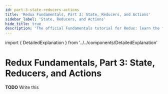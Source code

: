 ```yaml
---
id: part-3-state-reducers-actions
title: 'Redux Fundamentals, Part 3: State, Reducers, and Actions'
sidebar_label: 'State, Reducers, and Actions'
hide_title: true
description: 'The official Fundamentals tutorial for Redux: learn the fundamentals of using Redux'
---
```


import { DetailedExplanation } from '../../components/DetailedExplanation'

# Redux Fundamentals, Part 3: State, Reducers, and Actions

**TODO** Write this
